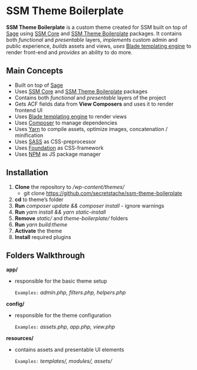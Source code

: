 # SSM Theme Boilerplate

**SSM Theme Boilerplate** is a custom theme created for SSM built on top of [Sage](https://roots.io/sage/) using [SSM Core](https://github.com/secretstache/ssm-core) and [SSM Theme Boilerplate](https://github.com/secretstache/ssm-theme-boilerplate) packages. It contains both *functional* and *presentable* layers, *implements* custom admin and public experience, *builds* assets and views, *uses* [Blade templating engine](https://laravel.com/docs/5.7/blade) to render front-end and *provides* an ability to do more.

## Main Concepts

- Built on top of [Sage](https://roots.io/sage/)
- Uses [SSM Core](https://github.com/secretstache/ssm-core) and [SSM Theme Boilerplate](https://github.com/secretstache/ssm-theme-boilerplate) packages
- Contains both *functional* and *presentable* layers of the project
- Gets ACF fields data from **View Composers** and uses it to render frontend UI
- Uses [Blade templating engine](https://laravel.com/docs/5.7/blade) to render views
- Uses [Composer](https://getcomposer.org/) to manage dependencies
- Uses [Yarn](https://yarnpkg.com/en/) to compile assets, optimize images, concatenation / minification
- Uses [SASS](https://sass-lang.com/) as CSS-preprocessor
- Uses [Foundation](https://foundation.zurb.com/) as CSS-framework
- Uses [NPM](https://www.npmjs.com/) as JS package manager

## Installation

1. **Clone** the repository to */wp-content/themes/*
	- git clone https://github.com/secretstache/ssm-theme-boilerplate
2. **cd** to theme’s folder
3. **Run** *composer update && composer install* - ignore warnings
4. **Run** *yarn install && yarn static-install*
5. **Remove** *static/* and *theme-boilerplate/* folders
6. **Run** *yarn build:theme*
7. **Activate** the theme
8. **Install** required plugins


## Folders Walkthrough

**app/**

- responsible for the basic theme setup

	`Examples:` *admin.php, filters.php, helpers.php*

**config/**

- responsible for the theme configuration

	`Examples:` *assets.php, app.php, view.php*

**resources/**

- contains assets and presentable UI elements

	`Examples:` *templates/, modules/, assets/*